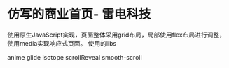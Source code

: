 # 仿写的商业首页- 雷电科技
使用原生JavaScript实现，页面整体采用grid布局，局部使用flex布局进行调整，使用media实现响应式页面。 使用的libs

anime
glide
isotope
scrollReveal
smooth-scroll
